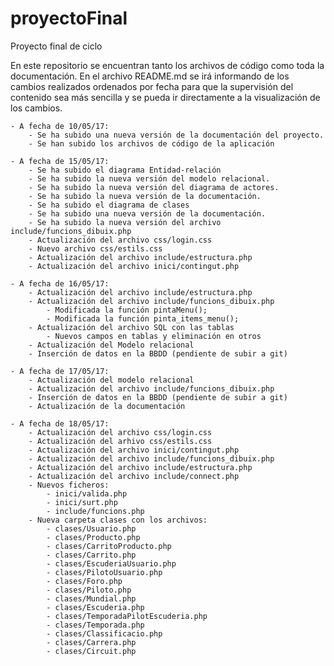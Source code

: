 # proyectoFinal
Proyecto final de ciclo

En este repositorio se encuentran tanto los archivos de código como toda la documentación. En el archivo README.md se irá informando de los cambios realizados ordenados por fecha para que la supervisión del contenido sea más sencilla y se pueda ir directamente a la visualización de los cambios.

	- A fecha de 10/05/17:
		- Se ha subido una nueva versión de la documentación del proyecto.
		- Se han subido los archivos de código de la aplicación
		
	- A fecha de 15/05/17:
		- Se ha subido el diagrama Entidad-relación
		- Se ha subido la nueva versión del modelo relacional.
		- Se ha subido la nueva versión del diagrama de actores.
		- Se ha subido la nueva versión de la documentación.
		- Se ha subido el diagrama de clases
		- Se ha subido una nueva versión de la documentación.
		- Se ha subido la nueva versión del archivo include/funcions_dibuix.php
		- Actualización del archivo css/login.css
		- Nuevo archivo css/estils.css
		- Actualización del archivo include/estructura.php
		- Actualización del archivo inici/contingut.php
	
	- A fecha de 16/05/17:
		- Actualización del archivo include/estructura.php
		- Actualización del archivo include/funcions_dibuix.php
			- Modificada la función pintaMenu();
			- Modificada la función pinta_items_menu();
		- Actualización del archivo SQL con las tablas
			- Nuevos campos en tablas y eliminación en otros
		- Actualización del Modelo relacional
		- Inserción de datos en la BBDD (pendiente de subir a git)
	
	- A fecha de 17/05/17:
		- Actualización del modelo relacional
		- Actualización del archivo include/funcions_dibuix.php
		- Inserción de datos en la BBDD (pendiente de subir a git)
		- Actualización de la documentación
	
	- A fecha de 18/05/17:
		- Actualización del archivo css/login.css
		- Actualización del arhivo css/estils.css
		- Actualización del archivo inici/contingut.php
		- Actualización del archivo include/funcions_dibuix.php
		- Actualización del archivo include/estructura.php
		- Actualización del archivo include/connect.php
		- Nuevos ficheros:
			- inici/valida.php
			- inici/surt.php
			- include/funcions.php
		- Nueva carpeta clases con los archivos:
			- clases/Usuario.php
			- clases/Producto.php
			- clases/CarritoProducto.php
			- clases/Carrito.php
			- clases/EscuderiaUsuario.php
			- clases/PilotoUsuario.php
			- clases/Foro.php
			- clases/Piloto.php
			- clases/Mundial.php
			- clases/Escuderia.php
			- clases/TemporadaPilotEscuderia.php
			- clases/Temporada.php
			- clases/Classificacio.php
			- clases/Carrera.php
			- clases/Circuit.php

